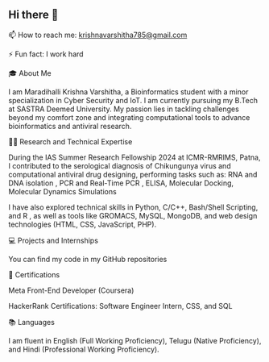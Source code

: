 ## Hi there 👋

📫 How to reach me: krishnavarshitha785@gmail.com

⚡ Fun fact: I work hard

🎓 About Me

I am Maradihalli Krishna Varshitha, a Bioinformatics student with a minor specialization in Cyber Security and IoT. I am currently pursuing my B.Tech at SASTRA Deemed University. My passion lies in tackling challenges beyond my comfort zone and integrating computational tools to advance bioinformatics and antiviral research.

👨‍🔬 Research and Technical Expertise 

During the IAS Summer Research Fellowship 2024 at ICMR-RMRIMS, Patna, I contributed to the serological diagnosis of Chikungunya virus and computational antiviral drug designing, performing tasks such as:
RNA and DNA isolation , PCR and Real-Time PCR , ELISA, Molecular Docking, Molecular Dynamics Simulations 

I have also explored technical skills in Python, C/C++, Bash/Shell Scripting, and R , as well as tools like GROMACS, MySQL, MongoDB, and web design technologies (HTML, CSS, JavaScript, PHP).

💻 Projects and Internships

You can find my code in my GitHub repositories

📜 Certifications

Meta Front-End Developer (Coursera) 

HackerRank Certifications: Software Engineer Intern, CSS, and SQL 


📚 Languages 

I am fluent in English (Full Working Proficiency), Telugu (Native Proficiency), and Hindi (Professional Working Proficiency).
